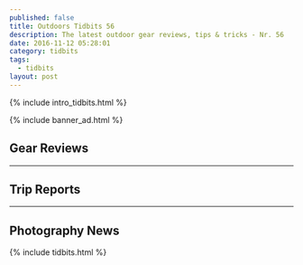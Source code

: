```yaml
---
published: false
title: Outdoors Tidbits 56
description: The latest outdoor gear reviews, tips & tricks - Nr. 56
date: 2016-11-12 05:28:01
category: tidbits
tags:
  - tidbits
layout: post
---
```


{% include intro_tidbits.html %}

{% include banner_ad.html %}

## Gear Reviews

---

## Trip Reports

---

## Photography News

{% include tidbits.html %}
